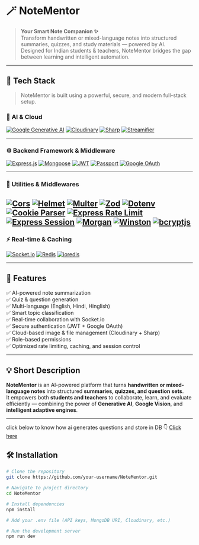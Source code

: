 # 🪄 NoteMentor

> **Your Smart Note Companion ✨**  
> Transform handwritten or mixed-language notes into structured summaries, quizzes, and study materials — powered by AI.  
> Designed for Indian students & teachers, NoteMentor bridges the gap between learning and intelligent automation.  

---

## 🚀 Tech Stack

> NoteMentor is built using a powerful, secure, and modern full-stack setup.

### 🧠 **AI & Cloud**
[![Google Generative AI](https://img.shields.io/badge/AI-Google_Generative_AI-4285F4?logo=google&logoColor=white)](https://www.npmjs.com/package/@google/generative-ai)
[![Cloudinary](https://img.shields.io/badge/Storage-Cloudinary-3448C5?logo=cloudinary&logoColor=white)](https://cloudinary.com/)
[![Sharp](https://img.shields.io/badge/Image_Processing-Sharp-23A5DB?logo=sharp&logoColor=white)](https://www.npmjs.com/package/sharp)
[![Streamifier](https://img.shields.io/badge/Stream-Streamifier-008080)](https://www.npmjs.com/package/streamifier)

---

### ⚙️ **Backend Framework & Middleware**
[![Express.js](https://img.shields.io/badge/Backend-Express.js-000000?logo=express&logoColor=white)](https://expressjs.com/)
[![Mongoose](https://img.shields.io/badge/Database-Mongoose-47A248?logo=mongoose&logoColor=white)](https://mongoosejs.com/)
[![JWT](https://img.shields.io/badge/Auth-JSON_Web_Token-000000?logo=jsonwebtokens&logoColor=white)](https://jwt.io/)
[![Passport](https://img.shields.io/badge/Auth-Passport-34E27A?logo=passport&logoColor=white)](http://www.passportjs.org/)
[![Google OAuth](https://img.shields.io/badge/Login-Google_OAuth-4285F4?logo=google&logoColor=white)](https://www.npmjs.com/package/passport-google-oauth20)

---

### 🧩 **Utilities & Middlewares**
[![Cors](https://img.shields.io/badge/Security-CORS-5A29E4)](https://www.npmjs.com/package/cors)
[![Helmet](https://img.shields.io/badge/Security-Helmet-000000)](https://helmetjs.github.io/)
[![Multer](https://img.shields.io/badge/Upload-Multer-FFCA28?logo=multer&logoColor=white)](https://www.npmjs.com/package/multer)
[![Zod](https://img.shields.io/badge/Validation-Zod-3E67B1)](https://zod.dev/)
[![Dotenv](https://img.shields.io/badge/Config-Dotenv-00C853)](https://www.npmjs.com/package/dotenv)
[![Cookie Parser](https://img.shields.io/badge/Cookies-Parser-795548)](https://www.npmjs.com/package/cookie-parser)
[![Express Rate Limit](https://img.shields.io/badge/Security-Rate_Limit-6A1B9A)](https://www.npmjs.com/package/express-rate-limit)
[![Express Session](https://img.shields.io/badge/Session-Express_Session-1E88E5)](https://www.npmjs.com/package/express-session)
[![Morgan](https://img.shields.io/badge/Logger-Morgan-607D8B)](https://www.npmjs.com/package/morgan)
[![Winston](https://img.shields.io/badge/Logger-Winston-4DB6AC)](https://www.npmjs.com/package/winston)
[![bcryptjs](https://img.shields.io/badge/Library-bcryptjs-FF6A00)](https://www.npmjs.com/package/bcryptjs)
---

### ⚡ **Real-time & Caching**
[![Socket.io](https://img.shields.io/badge/Realtime-Socket.io-010101?logo=socket.io&logoColor=white)](https://socket.io/)
[![Redis](https://img.shields.io/badge/Cache-Redis-DC382D?logo=redis&logoColor=white)](https://redis.io/)
[![ioredis](https://img.shields.io/badge/Client-ioredis-FF6F00)](https://www.npmjs.com/package/ioredis)

---

## 🧰 Features

✅ AI-powered note summarization  
✅ Quiz & question generation  
✅ Multi-language (English, Hindi, Hinglish)  
✅ Smart topic classification  
✅ Real-time collaboration with Socket.io  
✅ Secure authentication (JWT + Google OAuth)  
✅ Cloud-based image & file management (Cloudinary + Sharp)  
✅ Role-based permissions  
✅ Optimized rate limiting, caching, and session control  

---

## 💡 Short Description

**NoteMentor** is an AI-powered platform that turns **handwritten or mixed-language notes** into structured **summaries, quizzes, and question sets**.  
It empowers both **students and teachers** to collaborate, learn, and evaluate efficiently — combining the power of **Generative AI**, **Google Vision**, and **intelligent adaptive engines**.

---

click below to know how ai generates questions and store in DB 👇
[Click here ](./src/shared/ai/ai.readme.md)

## 🛠️ Installation

```bash
# Clone the repository
git clone https://github.com/your-username/NoteMentor.git

# Navigate to project directory
cd NoteMentor

# Install dependencies
npm install

# Add your .env file (API keys, MongoDB URI, Cloudinary, etc.)

# Run the development server
npm run dev
